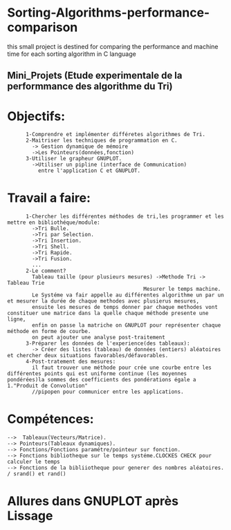 # Sorting-Algorithms-performance-comparison
this small project is destined for comparing the performance and machine time for each sorting algorithm in C language


 ## Mini_Projets (Etude experimentale de la performmance des algorithme du Tri)
# Objectifs:
          1-Comprendre et implémenter différetes algorithmes de Tri.
          2-Maitriser les techniques de programmation en C.
            -> Gestion dynamique de mémoire
            ->Les Pointeurs(données,fonction)
          3-Utiliser le grapheur GNUPLOT.
            ->Utiliser un pipline (interface de Communication)
              entre l'application C et GNUPLOT.
# Travail a faire:
          1-Chercher les différentes méthodes de tri,les programmer et les mettre en bibliothéque/module:
            ->Tri Bulle.
            ->Tri par Selection.
            ->Tri Insertion.
            ->Tri Shell.
            ->Tri Rapide.
            ->Tri Fusion.
            ...
          2-Le comment?
            Tableau taille (pour plusieurs mesures) ->Methode Tri -> Tableau Trie
                                                Mesurer le temps machine.
            Le Systéme va fair appelle au différentes algorithme un par un et mesurer la durée de chaque methodes avec plusierus mesures,
            ensuite les mesures de temps donner par chaque methodes vont constituer une matrice dans la quelle chaque méthode presente une ligne,
            enfin on passe la matriche on GNUPLOT pour représenter chaque méthode en forme de courbe.
            on peut ajouter une analyse post-traitement
          3-Préparer les données de l'experience(des tableaux):
            -> Créer des listes (tableau) de données (entiers) aléatoires et chercher deux situations favorables/défavorables.
          4-Post-tratement des mesures:
            il faut trouver une méthode pour crée une courbe entre les différentes points qui est uniforme continue (les moyennes pondérées)la sommes des coefficients des pondérations égale a 1."Produit de Convolution"
            //pipopen pour communicer entre les applications. 

# Compétences:
    -->  Tableaux(Vecteurs/Matrice).
    --> Pointeurs(Tableaux dynamiques).
    --> Fonctions/Fonctions paramétre/pointeur sur fonction.
    --> Fonctions bibliotheque sur le temps systéme.CLOCKES CHECK pour calculer le temps
    --> Fonctions de la bibliiotheque pour generer des nombres aléatoires. / srand() et rand()

# Allures dans GNUPLOT après Lissage

